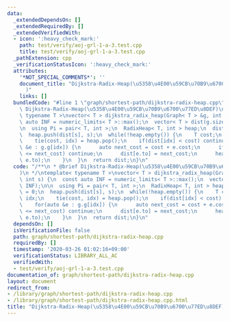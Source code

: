```yaml
---
data:
  _extendedDependsOn: []
  _extendedRequiredBy: []
  _extendedVerifiedWith:
  - icon: ':heavy_check_mark:'
    path: test/verify/aoj-grl-1-a-3.test.cpp
    title: test/verify/aoj-grl-1-a-3.test.cpp
  _pathExtension: cpp
  _verificationStatusIcon: ':heavy_check_mark:'
  attributes:
    '*NOT_SPECIAL_COMMENTS*': ''
    document_title: "Dijkstra-Radix-Heap(\u5358\u4E00\u59CB\u70B9\u6700\u77ED\u8DEF\
      )"
    links: []
  bundledCode: "#line 1 \"graph/shortest-path/dijkstra-radix-heap.cpp\"\n/**\n * @brief\
    \ Dijkstra-Radix-Heap(\u5358\u4E00\u59CB\u70B9\u6700\u77ED\u8DEF)\n */\ntemplate<\
    \ typename T >\nvector< T > dijkstra_radix_heap(Graph< T > &g, int s) {\n  const\
    \ auto INF = numeric_limits< T >::max();\n  vector< T > dist(g.size(), INF);\n\
    \n  using Pi = pair< T, int >;\n  RadixHeap< T, int > heap;\n  dist[s] = 0;\n\
    \  heap.push(dist[s], s);\n  while(!heap.empty()) {\n    T cost;\n    int idx;\n\
    \    tie(cost, idx) = heap.pop();\n    if(dist[idx] < cost) continue;\n    for(auto\
    \ &e : g.g[idx]) {\n      auto next_cost = cost + e.cost;\n      if(dist[e.to]\
    \ <= next_cost) continue;\n      dist[e.to] = next_cost;\n      heap.push(dist[e.to],\
    \ e.to);\n    }\n  }\n  return dist;\n}\n"
  code: "/**\n * @brief Dijkstra-Radix-Heap(\u5358\u4E00\u59CB\u70B9\u6700\u77ED\u8DEF\
    )\n */\ntemplate< typename T >\nvector< T > dijkstra_radix_heap(Graph< T > &g,\
    \ int s) {\n  const auto INF = numeric_limits< T >::max();\n  vector< T > dist(g.size(),\
    \ INF);\n\n  using Pi = pair< T, int >;\n  RadixHeap< T, int > heap;\n  dist[s]\
    \ = 0;\n  heap.push(dist[s], s);\n  while(!heap.empty()) {\n    T cost;\n    int\
    \ idx;\n    tie(cost, idx) = heap.pop();\n    if(dist[idx] < cost) continue;\n\
    \    for(auto &e : g.g[idx]) {\n      auto next_cost = cost + e.cost;\n      if(dist[e.to]\
    \ <= next_cost) continue;\n      dist[e.to] = next_cost;\n      heap.push(dist[e.to],\
    \ e.to);\n    }\n  }\n  return dist;\n}\n"
  dependsOn: []
  isVerificationFile: false
  path: graph/shortest-path/dijkstra-radix-heap.cpp
  requiredBy: []
  timestamp: '2020-03-26 01:02:16+09:00'
  verificationStatus: LIBRARY_ALL_AC
  verifiedWith:
  - test/verify/aoj-grl-1-a-3.test.cpp
documentation_of: graph/shortest-path/dijkstra-radix-heap.cpp
layout: document
redirect_from:
- /library/graph/shortest-path/dijkstra-radix-heap.cpp
- /library/graph/shortest-path/dijkstra-radix-heap.cpp.html
title: "Dijkstra-Radix-Heap(\u5358\u4E00\u59CB\u70B9\u6700\u77ED\u8DEF)"
---
```

